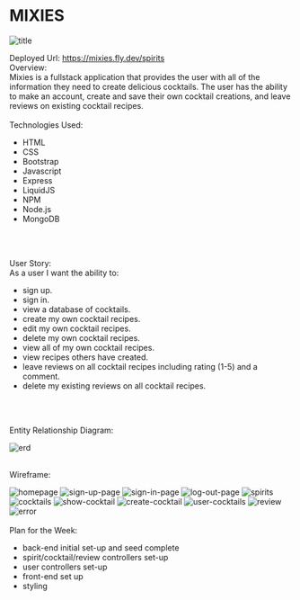 # MIXIES
![title](./images/mixies.png)

Deployed Url: https://mixies.fly.dev/spirits
<br>
Overview:
<br>
Mixies is a fullstack application that provides the user with all of the information they need to create delicious cocktails. The user has the ability to make an account, create and save their own cocktail creations, and leave reviews on existing cocktail recipes.
<br>
<br>
Technologies Used:
<br>
- HTML
- CSS
- Bootstrap
- Javascript
- Express 
- LiquidJS 
- NPM
- Node.js
- MongoDB 
<br>
<br>

User Story:
<br>
As a user I want the ability to:
- sign up.
- sign in. 
- view a database of cocktails.
- create my own cocktail recipes. 
- edit my own cocktail recipes. 
- delete my own cocktail recipes. 
- view all of my own cocktail recipes.
- view recipes others have created.  
- leave reviews on all cocktail recipes including rating (1-5) and a comment.
- delete my existing reviews on all cocktail recipes.
<br>
<br>

Entity Relationship Diagram:
<br>

![erd](./images/erd.png)
<br>
<br>

Wireframe:
<br>

![homepage](./images/homepage.png)
![sign-up-page](./images/sign-up.png)
![sign-in-page](./images/sign-in.png)
![log-out-page](./images/log-out.png)
![spirits](./images/spirits.png)
![cocktails](./images/cocktails.png)
![show-cocktail](./images/show-cocktail.png)
![create-cocktail](./images/create-cocktail.png)
![user-cocktails](./images/user-cocktails.png)
![review](./images/review.png)
![error](./images/error.png)
<br>
<br>
Plan for the Week:
<br>

- back-end initial set-up and seed complete
- spirit/cocktail/review controllers set-up
- user controllers set-up
- front-end set up
- styling
